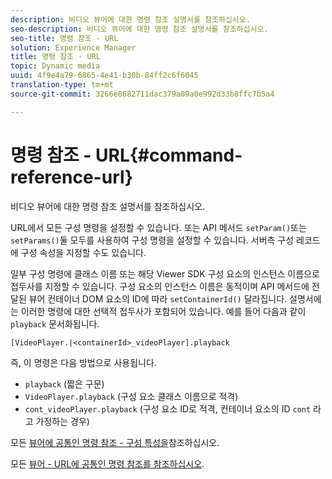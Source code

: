 ```yaml
---
description: 비디오 뷰어에 대한 명령 참조 설명서를 참조하십시오.
seo-description: 비디오 뷰어에 대한 명령 참조 설명서를 참조하십시오.
seo-title: 명령 참조 - URL
solution: Experience Manager
title: 명령 참조 - URL
topic: Dynamic media
uuid: 4f9e4a79-6865-4e41-b30b-84ff2c6f6045
translation-type: tm+mt
source-git-commit: 3266e8682711dac379a09a0e992d33b8ffc7b5a4

---
```



# 명령 참조 - URL{#command-reference-url}

비디오 뷰어에 대한 명령 참조 설명서를 참조하십시오.

URL에서 모든 구성 명령을 설정할 수 있습니다. 또는 API 메서드 `setParam()`또는 `setParams()`둘 모두를 사용하여 구성 명령을 설정할 수 있습니다. 서버측 구성 레코드에 구성 속성을 지정할 수도 있습니다.

일부 구성 명령에 클래스 이름 또는 해당 Viewer SDK 구성 요소의 인스턴스 이름으로 접두사를 지정할 수 있습니다. 구성 요소의 인스턴스 이름은 동적이며 API 메서드에 전달된 뷰어 컨테이너 DOM 요소의 ID에 따라 `setContainerId()` 달라집니다. 설명서에는 이러한 명령에 대한 선택적 접두사가 포함되어 있습니다. 예를 들어 다음과 같이 `playback` 문서화됩니다.

```
[VideoPlayer.|<containerId>_videoPlayer].playback
```

즉, 이 명령은 다음 방법으로 사용됩니다.

* `playback` (짧은 구문)
* `VideoPlayer.playback` (구성 요소 클래스 이름으로 적격)
* `cont_videoPlayer.playback` (구성 요소 ID로 적격, 컨테이너 요소의 ID `cont` 라고 가정하는 경우)

모든 [뷰어에 공통인 명령 참조 - 구성 특성을](../../../r-html5-viewer-20-cmdref-configattrib/r-html5-viewer-20-cmdref-configattrib.md#concept-850e0f2c49b949deb7cfbfd330d329bd)참조하십시오.

모든 [뷰어 - URL에 공통인 명령 참조를 참조하십시오](../../../c-html5-viewer-20-cmdref-url/c-html5-viewer-20-cmdref-url.md#concept-9b337f349b7b406b8c33c7ee96b3e226).
